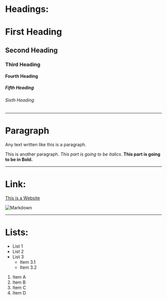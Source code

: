 # Headings:
# First Heading
## Second Heading
### Third Heading
#### Fourth Heading
##### Fifth Heading
###### Sixth Heading


---

# Paragraph

Any text written like this is a paragraph.

This is another paragraph. *This part is going to be italics.* **This part is going to be in Bold.**

---

# Link:

[This is a Website](https://gifdb.com/images/high/festive-celebration-fireworks-1joa2hcohpw5acxw.webp)

![Markdown](https://upload.wikimedia.org/wikipedia/commons/4/48/Markdown-mark.svg)

---

# Lists:

- List 1
- List 2
- List 3
  - Item 3.1
  - Item 3.2

1. Item A
2. Item B
3. Item C
4. Item D
